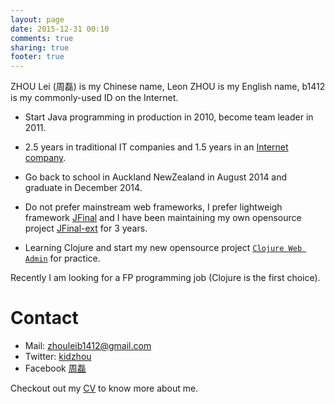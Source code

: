```yaml
---
layout: page
date: 2015-12-31 00:10
comments: true
sharing: true
footer: true
---
```


ZHOU Lei (周磊) is my Chinese name, Leon ZHOU is my English name, b1412 is my commonly-used ID on the Internet.

* Start Java programming in production in 2010, become team leader in 2011.

* 2.5 years in traditional IT companies and 1.5 years in an [Internet company](http://uflyfan.com "http://uflyfan.com").

* Go back to school in Auckland NewZealand in August 2014 and graduate in December 2014.

* Do not prefer mainstream web frameworks, I prefer lightweigh framework [JFinal](http://www.jfinal.com "http://www.jfinal.com") and I have been maintaining  my own opensource project [JFinal-ext](https://github.com/b1412/jfinal-ext "https://github.com/b1412/jfinal-ext") for 3 years.

* Learning Clojure and start my new opensource project [`Clojure Web Admin`](https://github.com/b1412/clojure-web-admin "A metadata-driven clojure(script)-based web admin app") for practice.


Recently I am looking for a FP programming job (Clojure is the first choice).



Contact
===
* Mail: zhouleib1412@gmail.com
* Twitter: [kidzhou](https://twitter.com/kidzhou)
* Facebook [周磊](https://www.facebook.com/profile.php?id=100007909062468)

Checkout out my  [CV](/cv) to know more about me.
